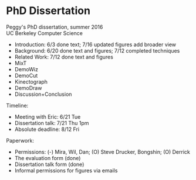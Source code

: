 # PhD Dissertation
Peggy's PhD dissertation, summer 2016<br />
UC Berkeley Computer Science

* Introduction: 6/3 done text; 7/16 updated figures add broader view
* Background: 6/20 done text and figures; 7/12 completed techniques
* Related Work: 7/12 done text and figures
* MixT
* DemoWiz
* DemoCut
* Kinectograph
* DemoDraw
* Discussion+Conclusion

Timeline:
- Meeting with Eric: 6/21 Tue
- Dissertation talk: 7/21 Thu 1pm
- Absolute deadline: 8/12 Fri

Paperwork:
* Permissions:
(-) Mira, Wil, Dan;
(O) Steve Drucker, Bongshin;
(O) Derrick
* The evaluation form (done)
* Dissertation talk form (done)
* Informal permissions for figures via emails
